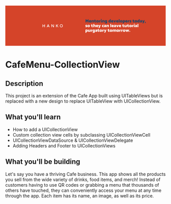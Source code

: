 ![Hanko Banner](Documentation/Banner.png)

# CafeMenu-CollectionView

## Description

This project is an extension of the Cafe App built using UITableViews but is replaced with a new design to replace UITableView with UICollectionView.

## What you'll learn

* How to add a UICollectionView
* Custom collection view cells by subclassing UICollectionViewCell
* UICollectionViewDataSource & UICollectionViewDelegate
* Adding Headers and Footer to UICollectionViews 

## What you'll be building

Let's say you have a thriving Cafe business. This app shows all the products you sell from the wide variety of drinks, food items, and merch! Instead of customers having to use QR codes or grabbing a menu that thousands of others have touched, they can conveniently access your menu at any time through the app. Each item has its name, an image, as well as its price.
